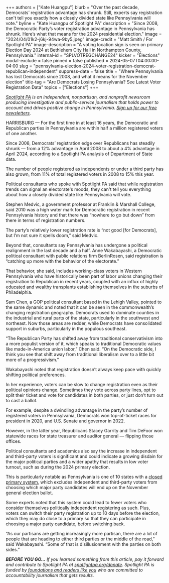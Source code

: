 +++
authors = ["Kate Huangpu"]
blurb = "Over the past decade, Democrats’ registration advantage has shrunk. Still, experts say registration can't tell you exactly how a closely divided state like Pennsylvania will vote."
byline = "Kate Huangpu of Spotlight PA"
description = "Since 2008, the Democratic Party’s voter registration advantage in Pennsylvania has shrunk. Here’s what that means for the 2024 presidential election."
image = "2024/04/01k2-j6kj-94wa-9by5.jpeg"
image-credit = "Matt Smith / For Spotlight PA"
image-description = "A voting location sign is seen on primary Election Day 2024 at Bethlehem City Hall in Northampton County, Pennsylvania."
internal-id = "SPLVOTREGCHANGE24"
kicker = "Elections"
modal-exclude = false
pinned = false
published = 2024-05-07T04:00:00-04:00
slug = "pennsylvania-election-2024-voter-registration-democrat-republican-independent"
suppress-date = false
title = "Where Pennsylvania has lost Democrats since 2008, and what it means for the November election"
title-tag = "Are Democrats Losing Pennsylvania? See Latest Voter Registration Data"
topics = ["Elections"]
+++

<a href="https://www.spotlightpa.org/"><em>Spotlight PA</em></a><em> is an independent, nonpartisan, and nonprofit newsroom producing investigative and public-service journalism that holds power to account and drives positive change in Pennsylvania. </em><a href="https://www.spotlightpa.org/newsletters"><em>Sign up for our free newsletters</em></a><em>.</em>

HARRISBURG — For the first time in at least 16 years, the Democratic and Republican parties in Pennsylvania are within half a million registered voters of one another.

Since 2008, Democrats’ registration edge over Republicans has steadily shrunk — from a 12% advantage in April 2008 to about a 4% advantage in April 2024, according to a Spotlight PA analysis of Department of State data.

The number of people registered as independents or under a third party has also grown, from 11% of total registered voters in 2008 to 15% this year.

<div class="flourish-embed flourish-chart" data-src="visualisation/17734121"><script src="https://public.flourish.studio/resources/embed.js"></script></div>

Political consultants who spoke with Spotlight PA said that while registration trends can signal an electorate&#39;s moods, they can&#39;t tell you everything about how a closely divided state like Pennsylvania will vote.

Stephen Medvic, a government professor at Franklin &amp; Marshall College, said 2010 was a high water mark for Democratic registration in recent Pennsylvania history and that there was “nowhere to go but down” from there in terms of registration numbers.

The party’s relatively lower registration rate is “not good \[for Democrats\], but I’m not sure it spells doom,” said Medvic.

Beyond that, consultants say Pennsylvania has undergone a political realignment in the last decade and a half. Anne Wakabayashi, a Democratic political consultant with public relations firm BerlinRosen, said registration is “catching up more with the behavior of the electorate.”

That behavior, she said, includes working-class voters in Western Pennsylvania who have historically been part of labor unions changing their registration to Republican in recent years, coupled with an influx of highly educated and wealthy transplants establishing themselves in the suburbs of Philadelphia.

Sam Chen, a GOP political consultant based in the Lehigh Valley, pointed to the same dynamic and noted that it can be seen in the commonwealth’s changing registration geography. Democrats used to dominate counties in the industrial and rural parts of the state, particularly in the southwest and northeast. Now those areas are redder, while Democrats have consolidated support in suburbs, particularly in the populous southeast.

“The Republican Party has shifted away from traditional conservativism into a more populist version of it, which speaks to traditional Democratic values like made-in-America union labor,” Chen said. “On the Democratic side, I think you see that shift away from traditional liberalism over to a little bit more of a progressivism.”

<div class="flourish-embed flourish-map" data-src="visualisation/17821083"><script src="https://public.flourish.studio/resources/embed.js"></script></div>

Wakabayashi noted that registration doesn’t always keep pace with quickly shifting political preferences.

In her experience, voters can be slow to change registration even as their political opinions change. Sometimes they vote across party lines, opt to split their ticket and vote for candidates in both parties, or just don’t turn out to cast a ballot.

For example, despite a dwindling advantage in the party’s number of registered voters in Pennsylvania, Democrats won top-of-ticket races for president in 2020, and U.S. Senate and governor in 2022.

However, in the latter year, Republicans Stacey Garrity and Tim DeFoor won statewide races for state treasurer and auditor general — flipping those offices.

Political consultants and academics also say the increase in independent and third-party voters is significant and could indicate a growing disdain for the major political parties and a wider apathy that results in low voter turnout, such as during the 2024 primary election.

<script src="https://www.spotlightpa.org/embed.js" async></script><div data-spl-embed-version="1" data-spl-src="https://www.spotlightpa.org/embeds/donate/"></div>

This is particularly notable as Pennsylvania is one of 10 states with a <a href="https://www.spotlightpa.org/news/2024/04/pennsylvania-primary-election-2024-open-primaries-independent-third-party-voters/">closed primary system</a>, which excludes independent and third-party voters from choosing which major party candidates will end up on the November general election ballot.

Some experts noted that this system could lead to fewer voters who consider themselves politically independent registering as such. Plus, voters can switch their party registration up to 10 days before the election, which they may do close to a primary so that they can participate in choosing a major party candidate, before switching back.

“As our partisans are getting increasingly more partisan, there are a lot of people that are heading to either third parties or the middle of the road,” said Wakabayashi. “Some of that is disillusionment with the parties on both sides.”

<strong><em>BEFORE YOU GO…</em></strong><em> If you learned something from this article, pay it forward and contribute to Spotlight PA at </em><a href="https://www.spotlightpa.org/donate"><em>spotlightpa.org/donate</em></a><em>. Spotlight PA is funded by</em><a href="https://www.spotlightpa.org/support"><em> foundations and readers like you</em></a><em> who are committed to accountability journalism that gets results.</em>

